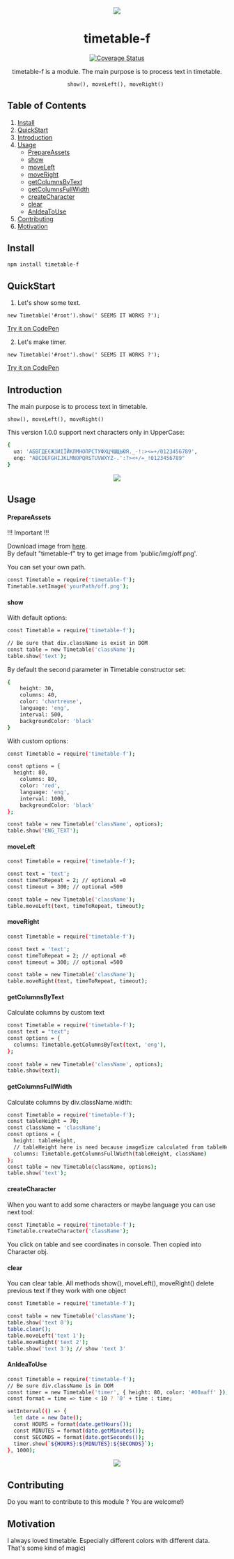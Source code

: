 <div align="center">
<a href="https://github.com/SVladikO/timetable-f">
    <img src="https://github.com/SVladikO/timetable-f/blob/master/assets/img/icon.png">
  </a>
  
  <h1>timetable-f</h1>
  <a href='https://coveralls.io/github/SVladikO/timetable-f?branch=master'><img src='https://coveralls.io/repos/github/SVladikO/timetable-f/badge.svg?branch=master' alt='Coverage Status' /></a>


  <p>
  	timetable-f is a module. The main purpose is to process text in timetable. <br>

    show(), moveLeft(), moveRight() 
  </p>
</div>

## Table of Contents

1. [Install](#install)
2. [QuickStart](#quickStart)
3. [Introduction](#introduction)
4. [Usage](#usage)
    * [PrepareAssets](#PrepareAssets)
    * [show](#show)
    * [moveLeft](#moveLeft)
    * [moveRight](#moveRight)
    * [getColumnsByText](#getColumnsByText)
    * [getColumnsFullWidth](#getColumnsFullWidth)
    * [createCharacter](#createCharacter)
    * [clear](#clear)
    * [AnIdeaToUse](#anIdeaToUse)
5. [Contributing](#contributin4)
6. [Motivation](#motivation)

<h2 id='Install'>Install</h2>

```bash
npm install timetable-f
```

<h2 id='quickStart'>QuickStart</h2>

1. Let's show some text.
```
new Timetable('#root').show(' SEEMS IT WORKS ?');
```
<a href='https://codepen.io/gaearon/pen/yzMaBd'> Try it on CodePen</a>

2. Let's make timer.
```
new Timetable('#root').show(' SEEMS IT WORKS ?');
```
<a href='https://codepen.io/gaearon/pen/yzMaBd'> Try it on CodePen</a>


<h2 id='introduction'>Introduction</h2>
<p>
  	The main purpose is to process text in timetable. <br>

    show(), moveLeft(), moveRight()
</p>
<p>    
    This version 1.0.0 support next characters only in UpperCase:
</p>

```bash
{
  ua: 'АБВГДЕЄЖЗИІЇЙКЛМНОПРСТУФХЦЧШЩЬЮЯ._-!:><=+/0123456789',
  eng: "ABCDEFGHIJKLMNOPQRSTUVWXYZ-.':?><+/=_!0123456789"
}
```

<div align="center">
  <img src="https://github.com/SVladikO/timetable-f/blob/master/assets/img/supported_characters.png">
</div>

<h2>Usage</h2>
<h4>PrepareAssets</h4>
<p>!!! Important !!!</p>
<p>Download image from 
   <a href='https://github.com/SVladikO/timetable-f/blob/master/assets/img/off.png'> here</a>.
   <br>
   By default "timetable-f" try to get image from 'public/img/off.png'. 
</p>

You can set your own path.

```bash
const Timetable = require('timetable-f');
Timetable.setImage('yourPath/off.png');
```

<h4>show</h4>

 With default options:

```bash
const Timetable = require('timetable-f');

// Be sure that div.className is exist in DOM
const table = new Timetable('className');
table.show('text');
```

By default the second parameter in Timetable constructor set:
```bash
{ 
	height: 30,  
	columns: 40,
	color: 'chartreuse',
	language: 'eng',
	interval: 500,
	backgroundColor: 'black'
}
```

With custom options:

```bash
const Timetable = require('timetable-f');

const options = { 
  height: 80, 
	columns: 80,
	color: 'red',
	language: 'eng',
	interval: 1000,
	backgroundColor: 'black'
};

const table = new Timetable('className', options);
table.show('ENG_TEXT');
```
<h4>moveLeft</h4>

```bash
const Timetable = require('timetable-f');

const text = 'text';
const timeToRepeat = 2; // optional =0
const timeout = 300; // optional =500

const table = new Timetable('className');
table.moveLeft(text, timeToRepeat, timeout);
```

<h4>moveRight</h4>

```bash
const Timetable = require('timetable-f');

const text = 'text';
const timeToRepeat = 2; // optional =0
const timeout = 300; // optional =500

const table = new Timetable('className');
table.moveRight(text, timeToRepeat, timeout);
```

<h4>getColumnsByText</h4>
 <p>Calculate columns by custom text</p>

```bash
const Timetable = require('timetable-f');
const text = "text";
const options = {
  columns: Timetable.getColumnsByText(text, 'eng'),
};
 
const table = new Timetable('className', options);
table.show(text);
```
<h4>getColumnsFullWidth</h4>
<p> Calculate columns by div.className.width:</p>

```bash
const Timetable = require('timetable-f');
const tableHeight = 70;
const className = 'className';
const options = {
  height: tableHeight,
  // tableHeight here is need because imageSize calculated from tableHeight
  columns: Timetable.getColumnsFullWidth(tableHeight, className)
};
const table = new Timetable(className, options);
table.show('text');
```

<h4>createCharacter</h4>
When you want to add some characters or maybe language
you can use next tool:

```bash
const Timetable = require('timetable-f');
Timetable.createCharacter('className');
```
You click on table and see coordinates in console.
Then copied into Character obj.

<h4>clear</h4>

You can clear table.
All methods show(), moveLeft(), moveRight() delete previous text if they work with one object

```bash
const Timetable = require('timetable-f');

const table = new Timetable('className');
table.show('text 0');
table.clear();
table.moveLeft('text 1');
table.moveRight('text 2');
table.show('text 3'); // show 'text 3'
```

<h4>AnIdeaToUse</h4>

```bash
const Timetable = require('timetable-f');
// Be sure div.className is in DOM
const timer = new Timetable('timer', { height: 80, color: '#00aaff' });
const format = time => time < 10 ? '0' + time : time;

setInterval(() => {
  let date = new Date();
  const HOURS = format(date.getHours());
  const MINUTES = format(date.getMinutes());
  const SECONDS = format(date.getSeconds());
  timer.show(`${HOURS}:${MINUTES}:${SECONDS}`);
}, 1000);
```
<div align="center">
    <img src="https://github.com/SVladikO/timetable-f/blob/master/assets/img/timer_timetable.png">
</div>

<h2>Contributing</h2>
Do you want to contribute to this module ? You are welcome!)

<h2>Motivation</h2>
I always loved timetable. Especially different colors with different data. That's some kind of magic)